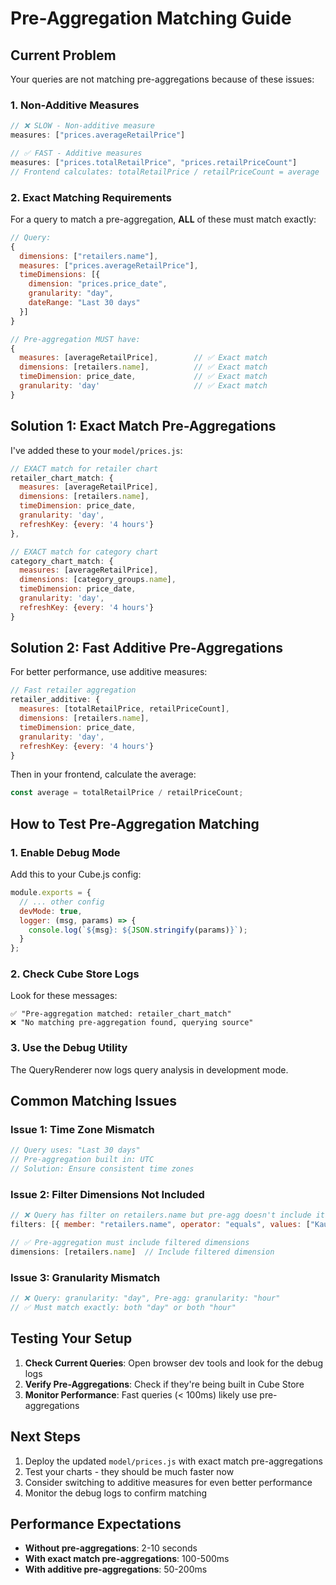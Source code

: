 # Pre-Aggregation Matching Guide

## Current Problem

Your queries are not matching pre-aggregations because of these issues:

### 1. Non-Additive Measures
```javascript
// ❌ SLOW - Non-additive measure
measures: ["prices.averageRetailPrice"]

// ✅ FAST - Additive measures  
measures: ["prices.totalRetailPrice", "prices.retailPriceCount"]
// Frontend calculates: totalRetailPrice / retailPriceCount = average
```

### 2. Exact Matching Requirements

For a query to match a pre-aggregation, **ALL** of these must match exactly:

```javascript
// Query:
{
  dimensions: ["retailers.name"],
  measures: ["prices.averageRetailPrice"],
  timeDimensions: [{
    dimension: "prices.price_date",
    granularity: "day",
    dateRange: "Last 30 days"
  }]
}

// Pre-aggregation MUST have:
{
  measures: [averageRetailPrice],        // ✅ Exact match
  dimensions: [retailers.name],          // ✅ Exact match  
  timeDimension: price_date,             // ✅ Exact match
  granularity: 'day'                     // ✅ Exact match
}
```

## Solution 1: Exact Match Pre-Aggregations

I've added these to your `model/prices.js`:

```javascript
// EXACT match for retailer chart
retailer_chart_match: {
  measures: [averageRetailPrice],
  dimensions: [retailers.name],
  timeDimension: price_date,
  granularity: 'day',
  refreshKey: {every: '4 hours'}
},

// EXACT match for category chart  
category_chart_match: {
  measures: [averageRetailPrice],
  dimensions: [category_groups.name],
  timeDimension: price_date,
  granularity: 'day',
  refreshKey: {every: '4 hours'}
}
```

## Solution 2: Fast Additive Pre-Aggregations

For better performance, use additive measures:

```javascript
// Fast retailer aggregation
retailer_additive: {
  measures: [totalRetailPrice, retailPriceCount],
  dimensions: [retailers.name],
  timeDimension: price_date,
  granularity: 'day',
  refreshKey: {every: '4 hours'}
}
```

Then in your frontend, calculate the average:
```typescript
const average = totalRetailPrice / retailPriceCount;
```

## How to Test Pre-Aggregation Matching

### 1. Enable Debug Mode
Add this to your Cube.js config:
```javascript
module.exports = {
  // ... other config
  devMode: true,
  logger: (msg, params) => {
    console.log(`${msg}: ${JSON.stringify(params)}`);
  }
};
```

### 2. Check Cube Store Logs
Look for these messages:
```
✅ "Pre-aggregation matched: retailer_chart_match"
❌ "No matching pre-aggregation found, querying source"
```

### 3. Use the Debug Utility
The QueryRenderer now logs query analysis in development mode.

## Common Matching Issues

### Issue 1: Time Zone Mismatch
```javascript
// Query uses: "Last 30 days" 
// Pre-aggregation built in: UTC
// Solution: Ensure consistent time zones
```

### Issue 2: Filter Dimensions Not Included
```javascript
// ❌ Query has filter on retailers.name but pre-agg doesn't include it as dimension
filters: [{ member: "retailers.name", operator: "equals", values: ["Kaufland"] }]

// ✅ Pre-aggregation must include filtered dimensions
dimensions: [retailers.name]  // Include filtered dimension
```

### Issue 3: Granularity Mismatch
```javascript
// ❌ Query: granularity: "day", Pre-agg: granularity: "hour"
// ✅ Must match exactly: both "day" or both "hour"
```

## Testing Your Setup

1. **Check Current Queries**: Open browser dev tools and look for the debug logs
2. **Verify Pre-Aggregations**: Check if they're being built in Cube Store
3. **Monitor Performance**: Fast queries (< 100ms) likely use pre-aggregations

## Next Steps

1. Deploy the updated `model/prices.js` with exact match pre-aggregations
2. Test your charts - they should be much faster now
3. Consider switching to additive measures for even better performance
4. Monitor the debug logs to confirm matching

## Performance Expectations

- **Without pre-aggregations**: 2-10 seconds
- **With exact match pre-aggregations**: 100-500ms  
- **With additive pre-aggregations**: 50-200ms